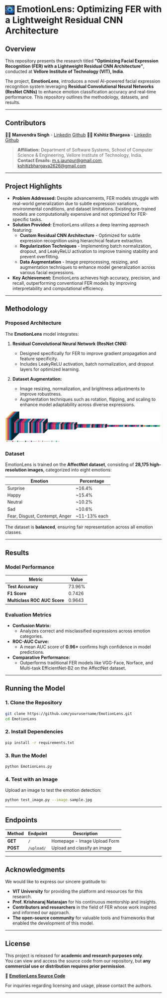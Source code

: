 # <img src="https://github.com/manvendrasingh09/EmotionLens/blob/main/Resources/EmotionLens.jpeg" alt="EmotionLens Logo" width="30" style="vertical-align: middle;"/> EmotionLens: Optimizing FER with a Lightweight Residual CNN Architecture

## Overview

This repository presents the research titled **"Optimizing Facial Expression Recognition (FER) with a Lightweight Residual CNN Architecture"**, conducted at **Vellore Institute of Technology (VIT), India**.

The project, **EmotionLens**, introduces a novel AI-powered facial expression recognition system leveraging **Residual Convolutional Neural Networks (ResNet CNNs)** to enhance emotion classification accuracy and real-time performance. This repository outlines the methodology, datasets, and results.

---

## Contributors

👨‍💻 **Manvendra Singh** - [Linkedin](https://www.linkedin.com/in/manvendrasingh09)  [Github](https://github.com/manvendrasingh09)
👨‍💻 **Kshitiz Bhargava** - [Linkedin](https://www.linkedin.com/in/kshitiz-bhargava)  [Github](https://github.com/Kshitiz-b)

> **Affiliation:** Department of Software Systems, School of Computer Science & Engineering, Vellore Institute of Technology, India.  
> **Contact Emails:** m.s.jaunpur@gmail.com, kshitizbhargava2626@gmail.com

---

## Project Highlights

- **Problem Addressed:** Despite advancements, FER models struggle with real-world generalization due to subtle expression variations, environmental conditions, and dataset limitations. Existing pre-trained models are computationally expensive and not optimized for FER-specific tasks.
- **Solution Provided:** EmotionLens utilizes a deep learning approach featuring:
  - **Custom Residual CNN Architecture** - Optimized for subtle expression recognition using hierarchical feature extraction.
  - **Regularization Techniques** - Implementing batch normalization, dropout, and LeakyReLU activation to improve training stability and prevent overfitting.
  - **Data Augmentation** - Image preprocessing, resizing, and augmentation techniques to enhance model generalization across various facial expressions.
- **Key Achievement:** EmotionLens achieves high accuracy, precision, and recall, outperforming conventional FER models by improving interpretability and computational efficiency.

---

## Methodology

### Proposed Architecture
The **EmotionLens** model integrates:

1. **Residual Convolutional Neural Network (ResNet CNN):**
   - Designed specifically for FER to improve gradient propagation and feature specificity.
   - Includes LeakyReLU activation, batch normalization, and dropout layers for optimized learning.
   
2. **Dataset Augmentation:**
   - Image resizing, normalization, and brightness adjustments to improve robustness.
   - Augmentation techniques such as rotation, flipping, and scaling to enhance model adaptability across diverse expressions.

<img src="https://github.com/manvendrasingh09/EmotionLens/blob/main/Resources/Architecture.png" width="500"/>

### Dataset

EmotionLens is trained on the **AffectNet dataset**, consisting of **28,175 high-resolution images**, categorized into eight emotions:

| Emotion  | Percentage |
|----------|-----------|
| Surprise | ~16.4%    |
| Happy    | ~15.4%    |
| Neutral  | ~10.2%    |
| Sad      | ~10.6%    |
| Fear, Disgust, Contempt, Anger | ~11-13% each |

The dataset is **balanced**, ensuring fair representation across all emotion classes.

---

## Results

### Model Performance
| Metric                | Value  |
|----------------------|--------|
| **Test Accuracy**   | 73.96% |
| **F1 Score**       | 0.7426  |
| **Multiclass ROC AUC Score** | 0.9643 |

### Evaluation Metrics
- **Confusion Matrix:**
  - Analyzes correct and misclassified expressions across emotion categories.
- **ROC-AUC Curve:**
  - A mean AUC score of **0.96+** confirms high confidence in model predictions.
- **Comparative Performance:**
  - Outperforms traditional FER models like VGG-Face, Norface, and Multi-task EfficientNet-B2 on the AffectNet dataset.

---

## Running the Model

### 1. Clone the Repository
```sh
git clone https://github.com/yourusername/EmotionLens.git
cd EmotionLens
```

### 2. Install Dependencies
```sh
pip install -r requirements.txt
```

### 3. Run the Model
```sh
python EmotionLens.py
```

### 4. Test with an Image
Upload an image to test the emotion detection:
```sh
python test_image.py --image sample.jpg
```

---

## **Endpoints**
| Method  | Endpoint       | Description |
|---------|---------------|-------------|
| **GET** | `/`           | Homepage - Image Upload Form |
| **POST** | `/upload/`   | Upload and classify an image |

---

## Acknowledgments

We would like to express our sincere gratitude to:
- **VIT University** for providing the platform and resources for this research.
- **Prof. Krishnaraj Natarajan** for his continuous mentorship and insights.
- **Contributors and researchers** in the field of FER whose work inspired and informed our approach.
- **The open-source community** for valuable tools and frameworks that enabled the development of this model.

---

## License

This project is released for **academic and research purposes only**.  
You can view and access the source code from our repository, but **any commercial use or distribution requires prior permission**.

🔗 **[EmotionLens Source Code](https://github.com/manvendrasingh09/EmotionLens/blob/main/Resources/EmotionLens.ipynb)**  

For inquiries regarding licensing and usage, please contact the authors.

---
